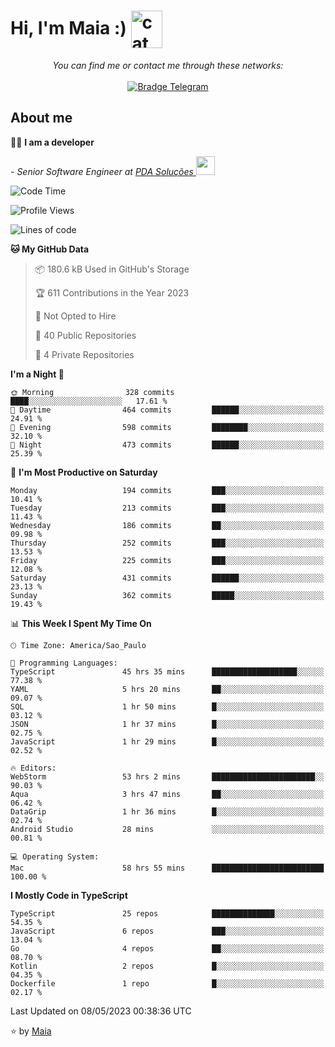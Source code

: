 <h1 align="left">Hi, I'm Maia :) 
<img src="https://emojis.slackmojis.com/emojis/images/1643509834/36299/black-cat.gif?1643509834" width="50" height="60" align="center"  alt="cat"/>
</h1>

<p align="center">
    <i>You can find me or contact me through these networks:</i>
    <br/><br/>
    <a href="https://t.me/mrootx" target="_blank">
        <img src="https://img.shields.io/badge/-Telegram-2CA5E0?logo=telegram&style=flat&logoColor=white" alt="Bradge Telegram" />
    </a>
</p>

## About me

:technologist: <strong>I am a developer</strong> <br>

<p><em> - Senior Software Engineer at <a href="https://pdasolucoes.com.br">PDA Soluções
</a><img src="https://media.giphy.com/media/WUlplcMpOCEmTGBtBW/giphy.gif" width="30"> 
</em></p>

<!--START_SECTION:waka-->
![Code Time](http://img.shields.io/badge/Code%20Time-2%2C561%20hrs%201%20min-blue)

![Profile Views](http://img.shields.io/badge/Profile%20Views-18-blue)

![Lines of code](https://img.shields.io/badge/From%20Hello%20World%20I%27ve%20Written-500.0%20thousand%20lines%20of%20code-blue)

**🐱 My GitHub Data** 

> 📦 180.6 kB Used in GitHub's Storage 
 > 
> 🏆 611 Contributions in the Year 2023
 > 
> 🚫 Not Opted to Hire
 > 
> 📜 40 Public Repositories 
 > 
> 🔑 4 Private Repositories 
 > 
**I'm a Night 🦉** 

```text
🌞 Morning                328 commits         ████░░░░░░░░░░░░░░░░░░░░░   17.61 % 
🌆 Daytime                464 commits         ██████░░░░░░░░░░░░░░░░░░░   24.91 % 
🌃 Evening                598 commits         ████████░░░░░░░░░░░░░░░░░   32.10 % 
🌙 Night                  473 commits         ██████░░░░░░░░░░░░░░░░░░░   25.39 % 
```
📅 **I'm Most Productive on Saturday** 

```text
Monday                   194 commits         ███░░░░░░░░░░░░░░░░░░░░░░   10.41 % 
Tuesday                  213 commits         ███░░░░░░░░░░░░░░░░░░░░░░   11.43 % 
Wednesday                186 commits         ██░░░░░░░░░░░░░░░░░░░░░░░   09.98 % 
Thursday                 252 commits         ███░░░░░░░░░░░░░░░░░░░░░░   13.53 % 
Friday                   225 commits         ███░░░░░░░░░░░░░░░░░░░░░░   12.08 % 
Saturday                 431 commits         ██████░░░░░░░░░░░░░░░░░░░   23.13 % 
Sunday                   362 commits         █████░░░░░░░░░░░░░░░░░░░░   19.43 % 
```


📊 **This Week I Spent My Time On** 

```text
🕑︎ Time Zone: America/Sao_Paulo

💬 Programming Languages: 
TypeScript               45 hrs 35 mins      ███████████████████░░░░░░   77.38 % 
YAML                     5 hrs 20 mins       ██░░░░░░░░░░░░░░░░░░░░░░░   09.07 % 
SQL                      1 hr 50 mins        █░░░░░░░░░░░░░░░░░░░░░░░░   03.12 % 
JSON                     1 hr 37 mins        █░░░░░░░░░░░░░░░░░░░░░░░░   02.75 % 
JavaScript               1 hr 29 mins        █░░░░░░░░░░░░░░░░░░░░░░░░   02.52 % 

🔥 Editors: 
WebStorm                 53 hrs 2 mins       ███████████████████████░░   90.03 % 
Aqua                     3 hrs 47 mins       ██░░░░░░░░░░░░░░░░░░░░░░░   06.42 % 
DataGrip                 1 hr 36 mins        █░░░░░░░░░░░░░░░░░░░░░░░░   02.74 % 
Android Studio           28 mins             ░░░░░░░░░░░░░░░░░░░░░░░░░   00.81 % 

💻 Operating System: 
Mac                      58 hrs 55 mins      █████████████████████████   100.00 % 
```

**I Mostly Code in TypeScript** 

```text
TypeScript               25 repos            ██████████████░░░░░░░░░░░   54.35 % 
JavaScript               6 repos             ███░░░░░░░░░░░░░░░░░░░░░░   13.04 % 
Go                       4 repos             ██░░░░░░░░░░░░░░░░░░░░░░░   08.70 % 
Kotlin                   2 repos             █░░░░░░░░░░░░░░░░░░░░░░░░   04.35 % 
Dockerfile               1 repo              █░░░░░░░░░░░░░░░░░░░░░░░░   02.17 % 
```




 Last Updated on 08/05/2023 00:38:36 UTC
<!--END_SECTION:waka-->

⭐️ by [Maia](https://github.com/gabrielmaialva33/)


